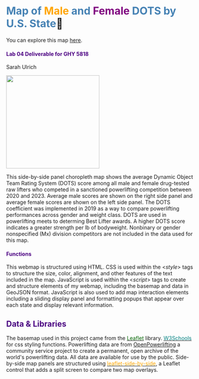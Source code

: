 # <span style= "color:steelblue">Map of </span> <span style= "color:orange">Male </span><span style= "color:steelblue"> and </span><span style= "color:purple"> Female </span> <span style="color:steelblue"> DOTS by U.S. State</span>💪

You can explore this map [here](https://ulrichse.github.io/DOTS-by-State/).

#### <span style= "color:indigo">Lab 04 Deliverable for GHY 5818</span>
Sarah Ulrich

<img src= "https://cdn.dmcl.biz/media/image/276774/o/Amanda.jpg" width=250/>

This side-by-side panel choropleth map shows the average Dynamic Object Team Rating System (DOTS) score among all male and female drug-tested raw lifters who competed in a sanctioned powerlifting competition between 2020 and 2023. Average male scores are shown on the right side panel and average female scores are shown on the left side panel. The DOTS coefficient was implemented in 2019 as a way to compare powerlifting performances across gender and weight class. DOTS are used in powerlifting meets to determing Best Lifter awards. A higher DOTS score indicates a greater strength per lb of bodyweight. Nonbinary or gender nonspecified (Mx) division competitors are not included in the data used for this map. 
 
#### <span style="color:indigo">Functions</span>

This webmap is structured using HTML. CSS is used within the <*style*> tags to structure the size, color, alignment, and other features of the text included in the map. JavaScript is used within the <*script*> tags to create and structure elements of my webmap, including the basemap and data in GeoJSON format. JavaScript is also used to add map interaction elements including a sliding display panel and formatting popups that appear over each state and display relevant information.  


## <span style="color:indigo">Data & Libraries</span>
The basemap used in this project came from the <a href="https://leafletjs.com/index.html"><span style="color:darkgreen">Leaflet</span></a> library. 
<a href="https://www.w3schools.com/cssref/index.php"><span style="color:teal">W3Schools</span></a> for css styling functions. 
Powerlifting data are from <a href="https://www.openpowerlifting.org/">OpenPowerlifting</a> a community service project to create a permanent, open archive of the world's powerlifting data. All data are available for use by the public. 
Side-by-side map panels are structured using <a href="https://github.com/digidem/leaflet-side-by-side"><span style="color:orange">leaflet-side-by-side</span></a>, a Leaflet control that adds a split screen to compare two map overlays.
